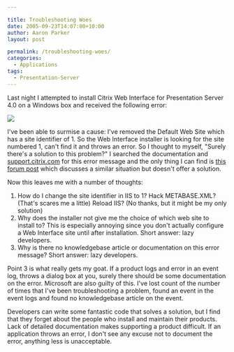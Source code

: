 ```yaml
---

title: Troubleshooting Woes
date: 2005-09-23T14:07:00+10:00
author: Aaron Parker
layout: post

permalink: /troubleshooting-woes/
categories:
  - Applications
tags:
  - Presentation-Server
---
```

Last night I attempted to install Citrix Web Interface for Presentation Server 4.0 on a Windows box and received the following error:

![](/photos/parky/images/141/original.aspx) 

I've been able to surmise a cause: I've removed the Default Web Site which has a site identifier of 1. So the Web Interface installer is looking for the site numbered 1, can't find it and throws an error. So I thought to myself, "Surely there's a solution to this problem?" I searched the documentation and [support.citrix.com](http://support.citrix.com/index.jsp) for this error message and the only thing I can find is [this forum post](http://support.citrix.com/forums/thread.jspa?messageID=358621&fromSearchPage=trueñ—£) which discusses a similar situation but doesn't offer a solution.

Now this leaves me with a number of thoughts:

  1. How do I change the site identifier in IIS to 1? Hack METABASE.XML? (That's scares me a little) Reload IIS? (No thanks, but it might be my only solution)
  2. Why does the installer not give me the choice of which web site to install to? This is especially annoying since you don't actually configure a Web Interface site until after installation. Short answer: lazy developers.
  3. Why is there no knowledgebase article or documentation on this error message?  Short answer: lazy developers.

Point 3 is what really gets my goat. If a product logs and error in an event log, throws a dialog box at you, surely there should be some documentation on the error. Microsoft are also guilty of this. I've lost count of the number of times that I've been troubleshooting a problem, found an event in the event logs and found no knowledgebase article on the event.

Developers can write some fantastic code that solves a solution, but I find that they forget about the people who install and maintain their products. Lack of detailed documentation makes supporting a product difficult. If an application throws an error, I don't see any excuse not to document the error, anything less is unacceptable.